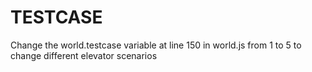 # TESTCASE
Change the world.testcase variable at line 150 in world.js from 1 to 5 to change different elevator scenarios
